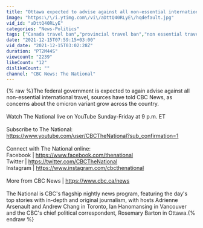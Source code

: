 ```yaml
---
title: "Ottawa expected to advise against all non-essential international travel: sources"
image: "https:\/\/i.ytimg.com\/vi\/aDttQ40RLyE\/hqdefault.jpg"
vid_id: "aDttQ40RLyE"
categories: "News-Politics"
tags: ["Canada travel ban","provincial travel ban","non essential travel"]
date: "2021-12-15T07:59:15+03:00"
vid_date: "2021-12-15T03:02:28Z"
duration: "PT2M44S"
viewcount: "2239"
likeCount: "12"
dislikeCount: ""
channel: "CBC News: The National"
---
```

{% raw %}The federal government is expected to again advise against all non-essential international travel, sources have told CBC News, as concerns about the omicron variant grow across the country.  <br /><br />Watch The National live on YouTube Sunday-Friday at 9 p.m. ET<br /><br />Subscribe to The National: <br /><a rel="nofollow" target="blank" href="https://www.youtube.com/user/CBCTheNational?sub_confirmation=1">https://www.youtube.com/user/CBCTheNational?sub_confirmation=1</a><br /><br />Connect with The National online:<br />Facebook | <a rel="nofollow" target="blank" href="https://www.facebook.com/thenational">https://www.facebook.com/thenational</a><br />Twitter | <a rel="nofollow" target="blank" href="https://twitter.com/CBCTheNational">https://twitter.com/CBCTheNational</a><br />Instagram | <a rel="nofollow" target="blank" href="https://www.instagram.com/cbcthenational">https://www.instagram.com/cbcthenational</a><br /><br />More from CBC News | <a rel="nofollow" target="blank" href="https://www.cbc.ca/news">https://www.cbc.ca/news</a><br /><br />The National is CBC's flagship nightly news program, featuring the day's top stories with in-depth and original journalism, with hosts Adrienne Arsenault and Andrew Chang in Toronto, Ian Hanomansing in Vancouver and the CBC's chief political correspondent, Rosemary Barton in Ottawa.{% endraw %}
